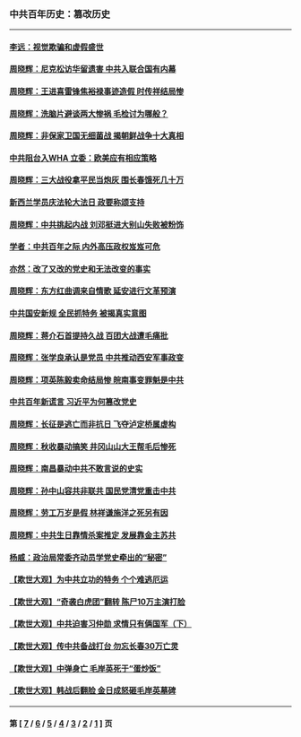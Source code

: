 ### 中共百年历史：篡改历史
---
#### [李远：视觉欺骗和虚假盛世](../../pages/nf1176115/n12993376.md?06080430) 
#### [周晓辉：尼克松访华留遗害 中共入联合国有内幕](../../pages/nf1176115/n12991422.md?06080430) 
#### [周晓辉：王进喜雷锋焦裕禄事迹造假 时传祥结局惨](../../pages/nf1176115/n12985497.md?06080430) 
#### [周晓辉：洗脑片避谈两大惨祸 毛检讨为哪般？](../../pages/nf1176115/n12971285.md?06080430) 
#### [周晓辉：非保家卫国无细菌战 揭朝鲜战争十大真相](../../pages/nf1176115/n12954161.md?06080430) 
#### [中共阻台入WHA 立委：欧美应有相应策略](../../pages/nf1176115/n12939343.md?06080430) 
#### [周晓辉：三大战役拿平民当炮灰 围长春饿死几十万](../../pages/nf1176115/n12934921.md?06080430) 
#### [新西兰学员庆法轮大法日 政要称颂支持](../../pages/nf1176115/n12932715.md?06080430) 
#### [周晓辉：中共挑起内战 刘邓挺进大别山失败被粉饰](../../pages/nf1176115/n12929004.md?06080430) 
#### [学者：中共百年之际 内外高压政权岌岌可危](../../pages/nf1176115/n12925426.md?06080430) 
#### [亦然：改了又改的党史和无法改变的事实](../../pages/nf1176115/n12919443.md?06080430) 
#### [周晓辉：东方红曲调来自情歌 延安进行文革预演](../../pages/nf1176115/n12914429.md?06080430) 
#### [中共国安新规 全民抓特务 被揭真实意图](../../pages/nf1176115/n12911615.md?06080430) 
#### [周晓辉：蒋介石首提持久战 百团大战遭毛痛批](../../pages/nf1176115/n12909231.md?06080430) 
#### [周晓辉：张学良承认是党员 中共推动西安军事政变](../../pages/nf1176115/n12903066.md?06080430) 
#### [周晓辉：项英陈毅卖命结局惨 皖南事变罪魁是中共](../../pages/nf1176115/n12898534.md?06080430) 
#### [中共百年新谎言 习近平为何篡改党史](../../pages/nf1176115/n12895950.md?06080430) 
#### [周晓辉：长征是逃亡而非抗日 飞夺泸定桥属虚构](../../pages/nf1176115/n12893665.md?06080430) 
#### [周晓辉：秋收暴动搞笑 井冈山山大王帮毛后惨死](../../pages/nf1176115/n12875008.md?06080430) 
#### [周晓辉：南昌暴动中共不敢言说的史实](../../pages/nf1176115/n12872653.md?06080430) 
#### [周晓辉：孙中山容共非联共 国民党清党重击中共](../../pages/nf1176115/n12867724.md?06080430) 
#### [周晓辉：劳工万岁是假 林祥谦施洋之死另有因](../../pages/nf1176115/n12864511.md?06080430) 
#### [周晓辉：中共生日靠情杀案推定 发展靠金主苏共](../../pages/nf1176115/n12859637.md?06080430) 
#### [杨威：政治局常委齐动员学党史牵出的“秘密”](../../pages/nf1176115/n12764642.md?06080430) 
#### [【欺世大观】为中共立功的特务 个个难逃厄运](../../pages/nf1176115/n12552518.md?06080430) 
#### [【欺世大观】“奇袭白虎团”翻转 陈尸10万主演打脸](../../pages/nf1176115/n12545304.md?06080430) 
#### [【欺世大观】中共迫害习仲勋 求情只有俩国军（下）](../../pages/nf1176115/n12521463.md?06080430) 
#### [【欺世大观】传中共备战打台 勿忘长春30万亡灵](../../pages/nf1176115/n12532173.md?06080430) 
#### [【欺世大观】中弹身亡 毛岸英死于“蛋炒饭”](../../pages/nf1176115/n12512160.md?06080430) 
#### [【欺世大观】韩战后翻脸 金日成怒砸毛岸英墓碑](../../pages/nf1176115/n12498735.md?06080430) 

---
#### 第 [ [7](./7.md?06080430) / [6](./6.md?06080430) / [5](./5.md?06080430) / [4](./4.md?06080430) / [3](./3.md?06080430) / [2](./2.md?06080430) / [1](./1.md?06080430) ] 页
